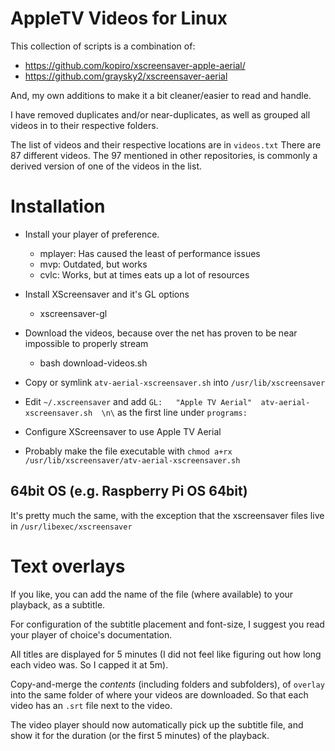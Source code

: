 # AppleTV Videos for Linux

This collection of scripts is a combination of:
- https://github.com/kopiro/xscreensaver-apple-aerial/
- https://github.com/graysky2/xscreensaver-aerial

And, my own additions to make it a bit cleaner/easier to read and handle.

I have removed duplicates and/or near-duplicates, as well as grouped all videos in to their respective folders.

The list of videos and their respective locations are in `videos.txt` There are 87 different videos. The 97 mentioned
in other repositories, is commonly a derived version of one of the videos in the list.

# Installation

- Install your player of preference.
  - mplayer: Has caused the least of performance issues
  - mvp: Outdated, but works
  - cvlc: Works, but at times eats up a lot of resources
- Install XScreensaver and it's GL options
  - xscreensaver-gl
- Download the videos, because over the net has proven to be near impossible to properly stream
  - bash download-videos.sh

- Copy or symlink `atv-aerial-xscreensaver.sh` into `/usr/lib/xscreensaver`
- Edit `~/.xscreensaver` and add `GL:   "Apple TV Aerial"  atv-aerial-xscreensaver.sh  \n\` as the first line under `programs:`
- Configure XScreensaver to use Apple TV Aerial
- Probably make the file executable with `chmod a+rx /usr/lib/xscreensaver/atv-aerial-xscreensaver.sh`

## 64bit OS (e.g. Raspberry Pi OS 64bit)

It's pretty much the same, with the exception that the xscreensaver files live in `/usr/libexec/xscreensaver`

# Text overlays

If you like, you can add the name of the file (where available) to your playback, as a subtitle.

For configuration of the subtitle placement and font-size, I suggest you read your player of choice's documentation.

All titles are displayed for 5 minutes (I did not feel like figuring out how long each video was. So I capped it at 5m).

Copy-and-merge the _contents_ (including folders and subfolders), of `overlay` into the same folder of
where your videos are downloaded. So that each video has an `.srt` file next to the video.

The video player should now automatically pick up the subtitle file, and show it for the duration (or the first 5 minutes) of the playback.